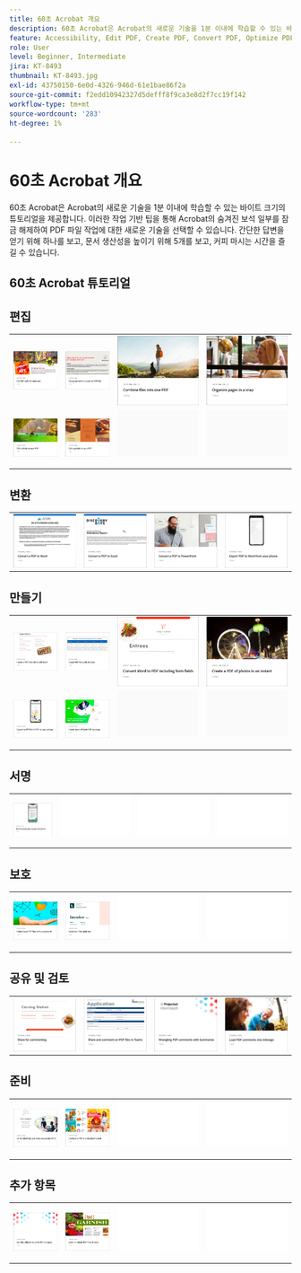 ```yaml
---
title: 60초 Acrobat 개요
description: 60초 Acrobat은 Acrobat의 새로운 기술을 1분 이내에 학습할 수 있는 바이트 크기의 튜토리얼을 제공합니다
feature: Accessibility, Edit PDF, Create PDF, Convert PDF, Optimize PDF, Sign, Security, Share, Collaboration
role: User
level: Beginner, Intermediate
jira: KT-8493
thumbnail: KT-8493.jpg
exl-id: 43750150-6e0d-4326-946d-61e1bae86f2a
source-git-commit: f2edd10942327d5defff8f9ca3e8d2f7cc19f142
workflow-type: tm+mt
source-wordcount: '283'
ht-degree: 1%

---
```


# 60초 Acrobat 개요

60초 Acrobat은 Acrobat의 새로운 기술을 1분 이내에 학습할 수 있는 바이트 크기의 튜토리얼을 제공합니다. 이러한 작업 기반 팁을 통해 Acrobat의 숨겨진 보석 일부를 잠금 해제하여 PDF 파일 작업에 대한 새로운 기술을 선택할 수 있습니다. 간단한 답변을 얻기 위해 하나를 보고, 문서 생산성을 높이기 위해 5개를 보고, 커피 마시는 시간을 즐길 수 있습니다.

## 60초 Acrobat 튜토리얼

## 편집

<table style="table-layout:fixed">
<tr>
   <td>
    <a href="edit.md">
      <img alt="Acrobat 웹으로 PDF 편집" src="../assets/60-edit-web.png" />
    </a>
  </td>
  <td>
    <a href="textrecognition.md">
      <img alt="스캔한 PDF 파일에서 텍스트 인식" src="../assets/60-ocr.png" />
    </a>
  </td>
  <td>
    <a href="combine-to-one-pdf.md">
      <img alt="파일을 하나의 PDF으로 결합" src="../assets/60-combine.png" />
    </a>
  </td>
   <td>
    <a href="organize.md">
      <img alt="페이지를 한 번에 구성" src="../assets/60-organize.png" />
    </a>
  </td>
</tr>
<tr>
  <td>
    <a href="editphoto.md">
      <img alt="PDF에서 사진 편집" src="../assets/60-edit-photo.png" />
    </a>
  </td>
  <td>
    <a href="editgraphic.md">
      <img alt="PDF에서 그래픽 편집" src="../assets/60-edit-graphic.png" />
    </a>
  </td>
  <td>
      <img alt="스페이서" src="../assets/Grayspacer.png" />
        <div>
        <br>
  </td>
  <td>
      <img alt="스페이서" src="../assets/Grayspacer.png" />
        <div>
        <br>
  </td>
</tr>
</table>

## 변환

<table style="table-layout:fixed">
<tr>
  <td>
    <a href="convert-pdf-word.md">
      <img alt="PDF을 Word로 변환" src="../assets/60-convert-word.png" />
    </a>
  </td>
 <td>
    <a href="convert-pdf-excel.md">
      <img alt="PDF을 Excel로 변환" src="../assets/60-convert-excel.png" />
    </a>
  </td>
  <td>
    <a href="convert-pdf-powerpoint.md">
      <img alt="PDF을 PowerPoint로 변환" src="../assets/60-convert-pptx.png" />
    </a>
  </td>
  <td>
    <a href="exportwordphone.md">
      <img alt="휴대폰에서 Word로 Export PDF" src="../assets/60-export-word-phone.png" />
    </a>
  </td>
</tr>
</table>

## 만들기

<table style="table-layout:fixed">
<tr>
  <td>
    <a href="word-to-pdf.md">
      <img alt="Microsoft Word에서 PDF 만들기" src="../assets/60-create-word.png" />
    </a>
  </td>
  <td>
    <a href="create-from-acrobat.md">
      <img alt="Acrobat에서 PDF 만들기" src="../assets/60-create-acrobat.png" />
    </a>
  <td>
    <a href="wordform.md">
      <img alt="양식 필드를 포함하여 Word를 PDF으로 변환" src="../assets/60-convert-word-form.png" />
    </a>
  </td>
  <td>
      <a href="photo.md">
        <img alt="사진의 PDF을 빠르게 만들기" src="../assets/60-create-photos.png" />
      </a>
  </td>
</tr>
<tr>
  <td>
    <a href="phone.md">
      <img alt="휴대폰에서 PPT 파일을 PDF으로 변환" src="../assets/60-ppt-phone.png" />
    </a>
  </td>
  <td>
      <a href="optimize.md">
        <img alt="스냅에서 보다 효율적인 PDF 파일 만들기" src="../assets/60-efficient.png" />
      </a>
  </td>
  <td>
      <img alt="스페이서" src="../assets/Grayspacer.png" />
        <div>
        <br>
  </td>
  <td>
      <img alt="스페이서" src="../assets/Grayspacer.png" />
        <div>
        <br>
  </td>
</tr>
</table>

## 서명

<table style="table-layout:fixed">
<tr>
  <td>
    <a href="sign.md">
      <img alt="종이 문서에 전자 서명" src="../assets/60-electronically-sign.png" />
    </a>
  </td>
  <td>
      <img alt="스페이서" src="../assets/Whitespacer.png" />
        <div>
        <br>
  </td>
  <td>
      <img alt="스페이서" src="../assets/Whitespacer.png" />
        <div>
        <br>
  </td>
  <td>
      <img alt="스페이서" src="../assets/Whitespacer.png" />
        <div>
        <br>
  </td>
</tr>
</table>

## 보호

<table style="table-layout:fixed">
<tr>
  <td>
    <a href="protect.md">
      <img alt="암호로 PDF 파일 Protect" src="../assets/60-protect.png" />
    </a>
  </td>
  <td>
    <a href="redaction.md">
      <img alt="교정: 올바른 방법" src="../assets/60-redaction.png" />
    </a>
  </td>
  <td>
      <img alt="스페이서" src="../assets/Whitespacer.png" />
        <div>
        <br>
  </td>
  <td>
      <img alt="스페이서" src="../assets/Whitespacer.png" />
        <div>
        <br>
  </td>
</tr>
</table>

## 공유 및 검토

<table style="table-layout:fixed">
<tr>
  <td>
    <a href="share-comment.md">
      <img alt="주석 달기를 위해 PDF 공유" src="../assets/60-share.png" />
    </a>
  </td>
  <td>
    <a href="share-comment-teams.md">
      <img alt="Teams의 PDF 파일에 공유 및 주석 달기" src="../assets/60-teams.png" />
    </a>
  </td>
  <td>
    <a href="summarize-comments.md">
      <img alt="요약으로 PDF 주석 다툼" src="../assets/60-summarize.png" />
    </a>
  </td>
   <td>
    <a href="indesign.md">
      <img alt="PDF 주석을 InDesign에 로드" src="../assets/60-indesign.png" />
    </a>
  </td>
</tr>
</table>

## 준비

<table style="table-layout:fixed">
<tr>
  <td>
    <a href="accessible.md">
      <img alt="Acrobat을 통해 액세스 가능한 PDF 만들기" src="../assets/60-accessible.png" />
    </a>
  </td>
 <td>
    <a href="conform.md">
      <img alt="표준 형식에 PDF 맞추기" src="../assets/60-conform.png" />
    </a>
  </td>
  <td>
      <img alt="스페이서" src="../assets/Whitespacer.png" />
        <div>
        <br>
  </td>
  <td>
      <img alt="스페이서" src="../assets/Whitespacer.png" />
        <div>
        <br>
  </td>
</tr>
</table>

## 추가 항목

<table style="table-layout:fixed">
<tr>
  <td>
    <a href="compare.md">
      <img alt="PDF 비교를 통해 차이점 확인" src="../assets/60-compare.png" />
    </a>
  </td>
 <td>
    <a href="search.md">
      <img alt="한 번에 여러 PDF 파일 검색" src="../assets/60-search.png" />
    </a>
  </td>
  <td>
      <img alt="스페이서" src="../assets/Whitespacer.png" />
        <div>
        <br>
  </td>
  <td>
      <img alt="스페이서" src="../assets/Whitespacer.png" />
        <div>
        <br>
  </td>
</tr>
</table>